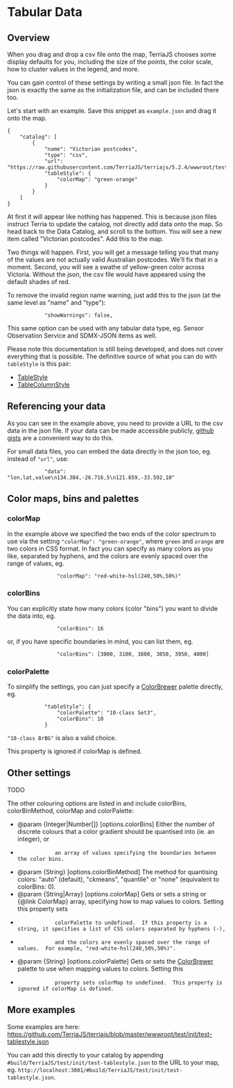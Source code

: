 # Tabular Data

## Overview

When you drag and drop a csv file onto the map, TerriaJS chooses some display defaults
for you, including the size of the points, the color scale, how to cluster values in the
legend, and more.

You can gain control of these settings by writing a small json file. In fact the json
is exactly the same as the initialization file, and can be included there too.

Let's start with an example. Save this snippet as `example.json` and drag it onto the map.

```
{
    "catalog": [
        {
            "name": "Victorian postcodes",
            "type": "csv",
            "url": "https://raw.githubusercontent.com/TerriaJS/terriajs/5.2.4/wwwroot/test/csv/3000s.csv",
            "tableStyle": {
                "colorMap": "green-orange"
            }
        }
    ]
}
```

At first it will appear like nothing has happened. This is because json files instruct Terria to update the catalog, not directly add data onto the map.
So head back to the Data Catalog, and scroll to the bottom. You will see a new item called
"Victorian postcodes". Add this to the map.

Two things will happen. First, you will get a message telling you that many of the values
are not actually valid Australian postcodes. We'll fix that in a moment. Second, you will
see a swathe of yellow-green color across Victoria. Without the json, the csv file would
have appeared using the default shades of red.

To remove the invalid region name warning, just add this to the json (at the same level as "name" and "type"):
```
			"showWarnings": false,
```
This same option can be used with any tabular data type, eg. Sensor Observation Service and SDMX-JSON items as well.

Please note this documentation is still being developed, and does not cover everything
that is possible.
The definitive source of what you can do with `tableStyle` is this pair:

* [TableStyle](https://github.com/TerriaJS/terriajs/blob/master/lib/Models/TableStyle.js)
* [TableColumnStyle](https://github.com/TerriaJS/terriajs/blob/master/lib/Models/TableColumnStyle.js)


## Referencing your data

As you can see in the example above, you need to provide a URL to the csv data in the json file. If your data can be made accessible publicly, [github gists](https://gist.github.com/) are a convenient way to do this.

For small data files, you can embed the data directly in the json too, eg. instead of `"url"`, use:
```
            "data": "lon,lat,value\n134.384,-26.716,5\n121.659,-33.592,10"
```

## Color maps, bins and palettes

### colorMap

In the example above we specified the two ends of the color spectrum to use via the setting
`"colorMap": "green-orange"`, where `green` and `orange` are two colors in CSS format. In fact you can specify as many colors as you like, separated by hyphens, and the colors are evenly spaced over the range of values, eg.

```
                "colorMap": "red-white-hsl(240,50%,50%)"
```

### colorBins

You can explicitly state how many colors (color "bins") you want to divide the data into, eg.
```
                "colorBins": 16
```
or, if you have specific boundaries in mind, you can list them, eg.
```
                "colorBins": [3000, 3100, 3800, 3850, 3950, 4000]
```

### colorPalette

To simplify the settings, you can just specify a [ColorBrewer](http://colorbrewer2.org/)
palette directly, eg.

```
            "tableStyle": {
                "colorPalette": "10-class Set3",
                "colorBins": 10
            }
```
`"10-class BrBG"` is also a valid choice.

This property is ignored if colorMap is defined.

## Other settings

TODO

The other colouring options are listed in  and include colorBins, colorBinMethod, colorMap and colorPalette:

 * @param {Integer|Number[]} [options.colorBins] Either the number of discrete colours that a color gradient should be quantised into (ie. an integer), or
 *                 an array of values specifying the boundaries between the color bins.
 * @param {String} [options.colorBinMethod] The method for quantising colors: "auto" (default), "ckmeans", "quantile" or "none" (equivalent to colorBins: 0).
 * @param {String|Array} [options.colorMap] Gets or sets a string or {@link ColorMap} array, specifying how to map values to colors.  Setting this property sets
 *                 colorPalette to undefined.  If this property is a string, it specifies a list of CSS colors separated by hyphens (-),
 *                 and the colors are evenly spaced over the range of values.  For example, "red-white-hsl(240,50%,50%)".
 * @param {String} [options.colorPalette] Gets or sets the [ColorBrewer](http://colorbrewer2.org/) palette to use when mapping values to colors.  Setting this
 *                 property sets colorMap to undefined.  This property is ignored if colorMap is defined.

## More examples

Some examples are here: https://github.com/TerriaJS/terriajs/blob/master/wwwroot/test/init/test-tablestyle.json

You can add this directly to your catalog by appending `#build/TerriaJS/test/init/test-tablestyle.json` to the URL to your map, eg. `http://localhost:3001/#build/TerriaJS/test/init/test-tablestyle.json`.



